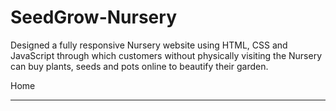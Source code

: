 # SeedGrow-Nursery
Designed a fully responsive Nursery website using HTML, CSS and JavaScript through which
customers without physically visiting the Nursery can buy plants, seeds and pots online to beautify their garden.

Home
****

